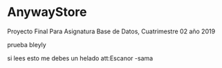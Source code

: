 # AnywayStore
Proyecto Final Para Asignatura Base de Datos, Cuatrimestre 02 año 2019


prueba bleyly

si lees esto me debes un helado 
att:Escanor -sama